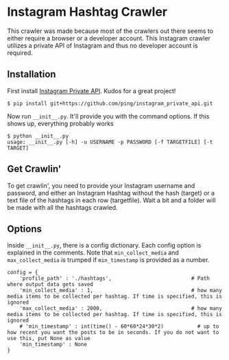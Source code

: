 # Instagram Hashtag Crawler
This crawler was made because most of the crawlers out there seems to either require a browser or a developer account. This Instagram crawler utilizes a private API of Instagram and thus no developer account is required.

## Installation
First install [Instagram Private API](https://github.com/ping/instagram_private_api). Kudos for a great project!
```
$ pip install git+https://github.com/ping/instagram_private_api.git
```

Now run `__init__.py`. It'll provide you with the command options. If this shows up, everything probably works
```
$ python __init__.py
usage: __init__.py [-h] -u USERNAME -p PASSWORD [-f TARGETFILE] [-t TARGET]
```

## Get Crawlin'
To get crawlin', you need to provide your Instagram username and password, and either an Instagram Hashtag without the hash (target) or a text file of the hashtags in each row (targetfile).
Wait a bit and a folder will be made with all the hashtags crawled.

## Options
Inside `__init__.py`, there is a config dictionary. Each config option is explained in the comments.
Note that `min_collect_media` and `max_collect_media` is trumped if `min_timestamp` is provided as a number.
```
config = {
	'profile_path' : './hashtags',                          # Path where output data gets saved
	'min_collect_media' : 1,                                # how many media items to be collected per hashtag. If time is specified, this is ignored
	'max_collect_media' : 2000,                             # how many media items to be collected per hashtag. If time is specified, this is ignored
	# 'min_timestamp' : int(time() - 60*60*24*30*2)           # up to how recent you want the posts to be in seconds. If you do not want to use this, put None as value
	'min_timestamp' : None
}
```
